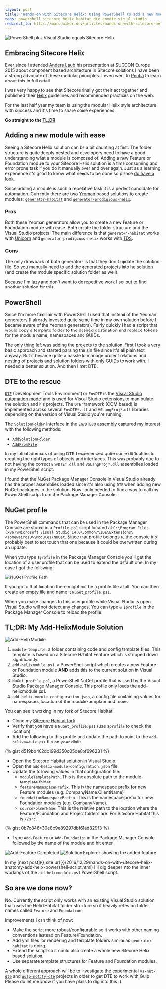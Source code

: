 ```yaml
---
layout: post
title: "Hands-on with Sitecore Helix: Using PowerShell to add a new module"
tags: powershell sitecore helix habitat dte envdte visual studio
redirect_to: https://marcduiker.dev/articles/hands-on-with-sitecore-helix-using-powershell-add-module
---
```


<img class="u-max-full-width" itemprop="image" src="{{ site.url }}/assets/2016/12/28/powershell_vs_sitecore_helix.png" alt="PowerShell plus Visual Studio equals Sitecore Helix">

## Embracing Sitecore Helix

Ever since I attended [Anders Laub](https://twitter.com/AndersLaub) his presentation at SUGCON Europe 2015 about component based architecture in Sitecore solutions I have been a strong advocate of these modular principles. 
I even went to [Pentia](http://www.pentia.net) to learn about this in full detail. 

I was very happy to see that Sitecore finally got their act together and published their [Helix](http://helix.sitecore.net/) guidelines and recommended practices on the web. 

For the last half year my team is using the modular Helix style architecture with success and it's time to share some experiences.

<!--more-->

__Go straight to the [TL;DR](#tldr)__

## Adding a new module with ease

Seeing a Sitecore Helix solution can be a bit daunting at first. 
The folder structure is quite deeply nested and developers need to have a good understanding what a module is composed of.
Adding a new Feature or Foundation module to your Sitecore Helix solution is a time consuming and error prone task if you do it manually over and over again. 
Just as a learning experience it's good to know what needs to be done so please [do have a look](https://www.youtube.com/watch?v=4lC-SdYh4Xg). 

Since adding a module is such a repetative task it is a perfect candidate for automation. Currently there are two [Yeoman](http://yeoman.io/) based solutions to create modules; [`generator-habitat`](https://github.com/kamsar/generator-habitat) and [`generator-prodigious-helix`](https://github.com/mrodriguezr/generator-prodigious-helix).

### Pros

Both these Yeoman generators allow you to create a new Feature or Foundation module with ease. Both create the folder structure and the Visual Studio projects. 
The main difference is that `generator-habitat` works with [Unicorn](https://github.com/kamsar/Unicorn) and `generator-prodigious-helix` works with [TDS](http://www.teamdevelopmentforsitecore.com/).

### Cons

The only drawback of both generators is that they don't update the solution file. 
So you manually need to add the generated projects into he solution (and create the module specific solution folder as well).

Because I'm [lazy](http://threevirtues.com/) and don't want to do repetitive work I set out to find another solution for this. 

## PowerShell

Since I'm more familiair with PowerShell I used that instead of the Yeoman generators (I already invested quite some time in my own solution before I became aware of the Yeoman generators). 
Fairly quickly I had a script that would copy a template folder to the desired destination and replace tokens for the module name, namespaces and GUIDs. 

The only thing left was adding the projects to the solution. 
First I took a very basic approach and started parsing the sln file since it's all plain text anyway.
But it became quite a hassle to manage project relations and nesting of projects and solution folders with only GUIDs to work with.
I needed a better solution. And then I met DTE.

## DTE to the rescue

[`DTE`](http://stackoverflow.com/questions/17239760/what-is-the-visual-studio-dte) (Development Tools Environment) or `EnvDTE` is the [Visual Studio automation model](https://msdn.microsoft.com/en-us/library/envdte._dte.aspx) and is used for Visual Studio extensions to manipulate the solution and it's projects. The `DTE` framework (COM based) is implemented across several `EnvDTE*.dll` and `VSLangProj*.dll` libraries depending on the version of Visual Studio you're running.

The [`SolutionFolder`](https://msdn.microsoft.com/en-us/library/envdte80.solutionfolder.aspx) interface in the `EnvDTE80` assembly captured my interest with the following methods:

- [`AddSolutionFolder`](https://msdn.microsoft.com/en-us/library/envdte80.solutionfolder.addsolutionfolder.aspx)
- [`AddFromFile`](https://msdn.microsoft.com/en-us/library/envdte80.solutionfolder.addfromfile.aspx)

In my initial attempts of using DTE I experienced quite some difficulties in creating the right types of objects and interfaces. 
This was probably due to not having the correct `EnvDTE*.dll` and `VSLangProj*.dll` assemblies loaded in my PowerShell script.

I found that the NuGet Package Manager Console in Visual Studio already has the proper assemblies loaded since it's also using `DTE` when adding new NuGet packages to the solution.
Now I only needed to find a way to call my PowerShell script from the Package Manager Console.  

## NuGet profile

The PowerShell commands that can be used in the Package Manager Console are stored in a `Profile.ps1` script located at `C:\Program Files (x86)\Microsoft Visual Studio 14.0\Common7\IDE\Extensions\<someweirdID>\Modules\NuGet`.
Since that profile belongs to the console it's probably best to not touch that one because it could be overwritten during an update.

When you type `$profile` in the Package Manager Console you'll get the location of a user profile that can be used to extend the default one. 
In my case I got the following:

<img class="u-max-full-width" src="{{ site.url }}/assets/2016/12/28/nuget_profile_path.png" alt="NuGet Profile Path"> 

If you go to that location there might not be a profile file at all. You can then create an empty file and name it `NuGet_profile.ps1`. 

When you make changes to this user profile while Visual Studio is open Visual Studio will not detect any changes. You can type `& $profile` in the Package Manager Console to reload the profile.  

## <a name="tldr"></a> TL;DR: My Add-HelixModule Solution

<img class="u-max-full-width" src="{{ site.url }}/assets/2016/12/28/add-helixmodule.png" alt="Add-HelixModule">

1. `module-template`, a folder containing code and config template files. This template is based on a Sitecore Habitat Feature which is stripped down significantly.
2. `add-helixmodule.ps1`, a PowerShell script which creates a new Feature or Foundation module __AND__ adds this to the current solution in Visual Studio.
3. `NuGet_profile.ps1`, a PowerShell NuGet profile that is used by the Visual Studio Package Manager Console. This profile only loads the add-helixmodule.ps1.
4. `add-helix-module-configuration.json`, a config file containing values for namespaces, location of the module-template and more.

You can see it working in my fork of Sitecore Habitat:

- Clone my [Sitecore Habitat fork](https://github.com/marcduiker/Habitat).
- Verify that you have a `NuGet_profile.ps1` (use `$profile` to check the location).
- Add the following to this profile and update the path to point to the `add-helixmodule.ps1` file on your disk:

{% gist d519bb402dc199d350c05de8bf696231 %}

- Open the Sitecore Habitat solution in Visual Studio.
- Open the `add-helix-module-configuration.json` file.
- Update the following values in that configuration file:
   - `moduleTemplatePath`. This is the absolute path to the module-template folder.
   - `featureNamespacePrefix`. This is the namespace prefix for new Feature modules (e.g. CompanyName.ClientName).
   - `foundationNamespacePrefix`. This is the namespace prefix for new Foundation modules (e.g. CompanyName).
   - `sourceFolderName`. This is the relative path to the location where the Feature/Foundation and Project folders are. For Sitecore Habitat this is `//src`.
  
{% gist 0b7c846430e8c9e89297dbf61ad829f3 %}

- Type `Add-Feature` or `Add-Foundation` in the Package Manager Console followed by the name of the module and hit enter. 

<img class="u-max-full-width" src="{{ site.url }}/assets/2016/12/28/add_feature_completed.png" alt="Add-Feature Completed">

<img class="u-max-full-width" src="{{ site.url }}/assets/2016/12/28/solution_explorer.png" alt="Solution Explorer showing the added feature">

In my [next post]({{ site.url }}/2016/12/29/hands-on-with-sitecore-helix-anatomy-add-helix-powershell-script.html) I'll dig deeper 
into the inner workings of the `add-helixmodule.ps1` PowerShell script.

## So are we done now?

No. Currently the script only works with an existing Visual Studio solution that uses the Helix/Habitat folder structure so it heavily relies on folder names called `Feature` and `Foundation`.

Improvements I can think of now: 

- Make the script more robust/configurable so it works with other naming conventions instead on Feature/Foundation. 
- Add yml files for rendering and template folders similar as `generator-habitat` is doing.
- Extend the script so it could also create a whole new Sitecore Helix based solution.
- Use separate template structures for Feature and Foundation modules. 

A whole different approach will be to investigate the experimental [`vs-net-dte`](https://github.com/elkdanger/vs-net-dte) and [`gulp-notify-dte`](https://github.com/elkdanger/gulp-notify-dte) projects in order to get DTE to work with Gulp. Please do let me know if you have plans to dig into this :).